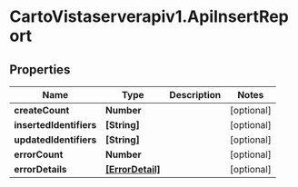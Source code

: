 # CartoVistaserverapiv1.ApiInsertReport

## Properties
Name | Type | Description | Notes
------------ | ------------- | ------------- | -------------
**createCount** | **Number** |  | [optional] 
**insertedIdentifiers** | **[String]** |  | [optional] 
**updatedIdentifiers** | **[String]** |  | [optional] 
**errorCount** | **Number** |  | [optional] 
**errorDetails** | [**[ErrorDetail]**](ErrorDetail.md) |  | [optional] 


